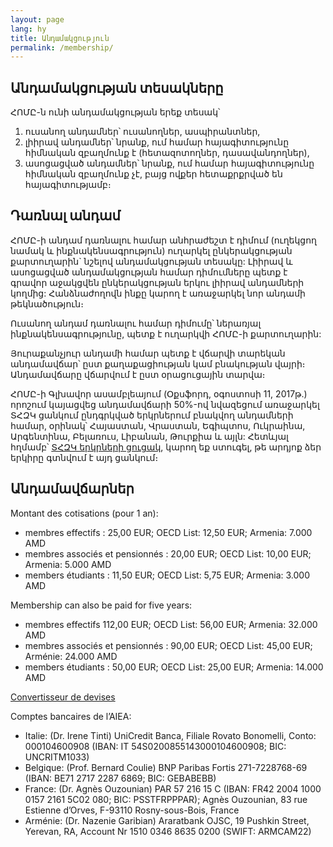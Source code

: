 ```yaml
---
layout: page
lang: hy
title: Անդամակցություն
permalink: /membership/
---
```


## Անդամակցության տեսակները

ՀՈՄԸ-ն ունի անդամակցության երեք տեսակ՝

1. ուսանող անդամներ՝ ուսանողներ, ասպիրանտներ,
2. լիիրավ անդամներ՝ նրանք, ում համար հայագիտությունը հիմնական զբաղմունք է (հետազոտողներ, դասավանդողներ),
3. ասոցացված անդամներ՝ նրանք, ում համար հայագիտությունը հիմնական զբաղմունք չէ, բայց ովքեր հետաքրքրված են հայագիտությամբ։


## Դառնալ անդամ

ՀՈՄԸ-ի անդամ դառնալու համար անհրաժեշտ է դիմում (ուղեկցող նամակ և ինքնակենսագրություն) ուղարկել ընկերակցության քարտուղարին` նշելով անդամակցության տեսակը: Լիիրավ և ասոցացված անդամակցության համար դիմումները պետք է գրավոր աջակցվեն ընկերակցության երկու լիիրավ անդամների կողմից: Հանձնաժողովն ինքը կարող է առաջարկել նոր անդամի թեկնածություն։

Ուսանող անդամ դառնալու համար դիմումը՝ ներառյալ ինքնակենսագրությունը, պետք է ուղարկվի ՀՈՄԸ-ի քարտուղարին:

Յուրաքանչյուր անդամի համար պետք է վճարվի տարեկան անդամավճար՝ ըստ քաղաքացիության կամ բնակության վայրի։ Անդամավճարը վճարվում է ըստ օրացուցային տարվա։

ՀՈՄԸ-ի Գլխավոր ասամբլեայում (Օքսֆորդ, օգոստոսի 11, 2017թ.) որոշում կայացվեց անդամավճարի 50%-ով նվազեցում առաջարկել ՏՀԶԿ ցանկում ընդգրկված երկրներում բնակվող անդամների համար, օրինակ՝ Հայաստան, Վրաստան, Եգիպտոս, Ուկրաինա, Արգենտինա, Բելառուս, Լիբանան, Թուրքիա և այլն: Հետևյալ հղմամբ՝ [ՏՀԶԿ երկրների ցուցակ](https://www.oecd.org/dac/financing-sustainable-development/development-finance-standards/DAC-List-ODA-Recipients-for-reporting-2021-flows.pdf), կարող եք ստուգել, թե արդյոք ձեր երկիրը գտնվում է այդ ցանկում։ 

## Անդամավճարներ

Montant des cotisations (pour 1 an):

- membres effectifs : 25,00 EUR; OECD List: 12,50 EUR; Armenia: 7.000 AMD
- membres associés et pensionnés : 20,00 EUR; OECD List: 10,00 EUR; Armenia: 5.000 AMD
- members étudiants : 11,50 EUR; OECD List: 5,75 EUR; Armenia: 3.000 AMD

Membership can also be paid for five years:

- membres effectifs  112,00 EUR; OECD List: 56,00 EUR; Armenia: 32.000 AMD
- membres associés et pensionnés : 90,00 EUR; OECD List: 45,00 EUR; Arménie: 24.000 AMD
- members étudiants : 50,00 EUR; OECD List: 25,00 EUR; Armenia: 14.000 AMD

[Convertisseur de devises](https://www.xe.com/fr/)

Comptes bancaires de l’AIEA:

- Italie: (Dr. Irene Tinti) UniCredit Banca, Filiale Rovato Bonomelli, Conto: 000104600908 (IBAN: IT 54S0200855143000104600908; BIC: UNCRITM1033)
- Belgique: (Prof. Bernard Coulie) BNP Paribas Fortis 271-7228768-69 (IBAN: BE71 2717 2287 6869; BIC: GEBABEBB)
- France: (Dr. Agnès Ouzounian) PAR 57 216 15 C (IBAN: FR42 2004 1000 0157 2161 5C02 080; BIC: PSSTFRPPPAR); Agnès Ouzounian, 83 rue Estienne d’Orves, F-93110 Rosny-sous-Bois, France
- Arménie: (Dr. Nazenie Garibian) Araratbank OJSC, 19 Pushkin Street, Yerevan, RA, Account Nr 1510 0346 8635 0200 (SWIFT: ARMCAM22)
